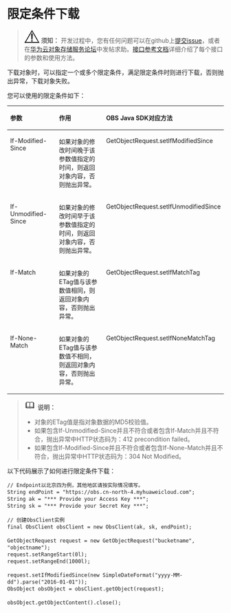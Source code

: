 # 限定条件下载<a name="obs_21_0705"></a>

>![](public_sys-resources/icon-notice.gif) **须知：** 
>开发过程中，您有任何问题可以在github上[提交issue](https://github.com/huaweicloud/huaweicloud-sdk-java-obs/issues)，或者在[华为云对象存储服务论坛](https://bbs.huaweicloud.com/forum/forum-620-1.html)中发帖求助。[接口参考文档](https://obssdk.obs.cn-north-1.myhuaweicloud.com/apidoc/cn/java/index.html)详细介绍了每个接口的参数和使用方法。

下载对象时，可以指定一个或多个限定条件，满足限定条件时则进行下载，否则抛出异常，下载对象失败。

您可以使用的限定条件如下：

<a name="table11795141410102"></a>
<table><thead align="left"><tr id="row1179691410101"><th class="cellrowborder" valign="top" width="26.572657265726573%" id="mcps1.1.4.1.1"><p id="p1479613144105"><a name="p1479613144105"></a><a name="p1479613144105"></a><strong id="b1657614354107"><a name="b1657614354107"></a><a name="b1657614354107"></a>参数</strong></p>
</th>
<th class="cellrowborder" valign="top" width="40.09400940094009%" id="mcps1.1.4.1.2"><p id="p979612145102"><a name="p979612145102"></a><a name="p979612145102"></a><strong id="b116081355100"><a name="b116081355100"></a><a name="b116081355100"></a>作用</strong></p>
</th>
<th class="cellrowborder" valign="top" width="33.33333333333333%" id="mcps1.1.4.1.3"><p id="p29531258212"><a name="p29531258212"></a><a name="p29531258212"></a><strong id="b119534516217"><a name="b119534516217"></a><a name="b119534516217"></a>OBS Java SDK对应方法</strong></p>
</th>
</tr>
</thead>
<tbody><tr id="row107968141107"><td class="cellrowborder" valign="top" width="26.572657265726573%" headers="mcps1.1.4.1.1 "><p id="p2079620148107"><a name="p2079620148107"></a><a name="p2079620148107"></a>If-Modified-Since</p>
</td>
<td class="cellrowborder" valign="top" width="40.09400940094009%" headers="mcps1.1.4.1.2 "><p id="p57961714131014"><a name="p57961714131014"></a><a name="p57961714131014"></a>如果对象的修改时间晚于该参数值指定的时间，则返回对象内容，否则抛出异常。</p>
</td>
<td class="cellrowborder" valign="top" width="33.33333333333333%" headers="mcps1.1.4.1.3 "><p id="p1779613146109"><a name="p1779613146109"></a><a name="p1779613146109"></a>GetObjectRequest.setIfModifiedSince</p>
</td>
</tr>
<tr id="row2796101411015"><td class="cellrowborder" valign="top" width="26.572657265726573%" headers="mcps1.1.4.1.1 "><p id="p779631412107"><a name="p779631412107"></a><a name="p779631412107"></a>If-Unmodified-Since</p>
</td>
<td class="cellrowborder" valign="top" width="40.09400940094009%" headers="mcps1.1.4.1.2 "><p id="p20796141410109"><a name="p20796141410109"></a><a name="p20796141410109"></a>如果对象的修改时间早于该参数值指定的时间，则返回对象内容，否则抛出异常。</p>
</td>
<td class="cellrowborder" valign="top" width="33.33333333333333%" headers="mcps1.1.4.1.3 "><p id="p9796161414103"><a name="p9796161414103"></a><a name="p9796161414103"></a>GetObjectRequest.setIfUnmodifiedSince</p>
</td>
</tr>
<tr id="row679601481013"><td class="cellrowborder" valign="top" width="26.572657265726573%" headers="mcps1.1.4.1.1 "><p id="p11797151461015"><a name="p11797151461015"></a><a name="p11797151461015"></a>If-Match</p>
</td>
<td class="cellrowborder" valign="top" width="40.09400940094009%" headers="mcps1.1.4.1.2 "><p id="p1179711421017"><a name="p1179711421017"></a><a name="p1179711421017"></a>如果对象的ETag值与该参数值相同，则返回对象内容，否则抛出异常。</p>
</td>
<td class="cellrowborder" valign="top" width="33.33333333333333%" headers="mcps1.1.4.1.3 "><p id="p10797111417104"><a name="p10797111417104"></a><a name="p10797111417104"></a>GetObjectRequest.setIfMatchTag</p>
</td>
</tr>
<tr id="row13797151410104"><td class="cellrowborder" valign="top" width="26.572657265726573%" headers="mcps1.1.4.1.1 "><p id="p19797171451016"><a name="p19797171451016"></a><a name="p19797171451016"></a>If-None-Match</p>
</td>
<td class="cellrowborder" valign="top" width="40.09400940094009%" headers="mcps1.1.4.1.2 "><p id="p179711411011"><a name="p179711411011"></a><a name="p179711411011"></a>如果对象的ETag值与该参数值不相同，则返回对象内容，否则抛出异常。</p>
</td>
<td class="cellrowborder" valign="top" width="33.33333333333333%" headers="mcps1.1.4.1.3 "><p id="p11797151471011"><a name="p11797151471011"></a><a name="p11797151471011"></a>GetObjectRequest.setIfNoneMatchTag</p>
</td>
</tr>
</tbody>
</table>

>![](public_sys-resources/icon-note.gif) **说明：** 
>-   对象的ETag值是指对象数据的MD5校验值。
>-   如果包含If-Unmodified-Since并且不符合或者包含If-Match并且不符合，抛出异常中HTTP状态码为：412 precondition failed。
>-   如果包含If-Modified-Since并且不符合或者包含If-None-Match并且不符合，抛出异常中HTTP状态码为：304 Not Modified。

以下代码展示了如何进行限定条件下载：

```
// Endpoint以北京四为例，其他地区请按实际情况填写。
String endPoint = "https://obs.cn-north-4.myhuaweicloud.com";
String ak = "*** Provide your Access Key ***";
String sk = "*** Provide your Secret Key ***";

// 创建ObsClient实例
final ObsClient obsClient = new ObsClient(ak, sk, endPoint);

GetObjectRequest request = new GetObjectRequest("bucketname", "objectname");
request.setRangeStart(0l);
request.setRangeEnd(1000l);

request.setIfModifiedSince(new SimpleDateFormat("yyyy-MM-dd").parse("2016-01-01"));
ObsObject obsObject = obsClient.getObject(request);

obsObject.getObjectContent().close();
```

